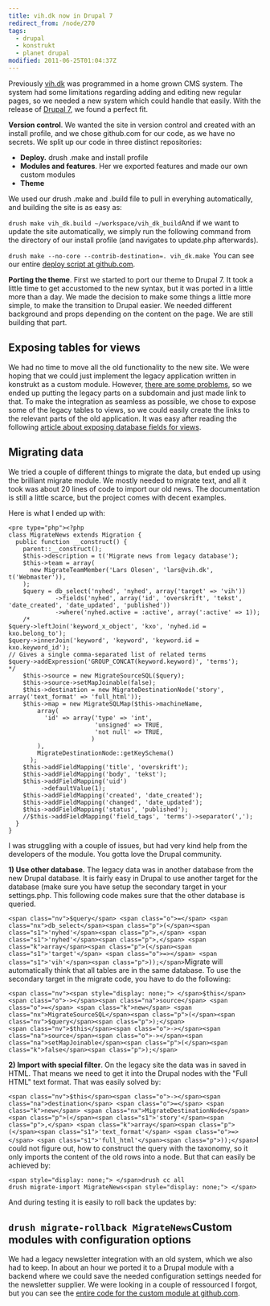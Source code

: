 ```yaml
---
title: vih.dk now in Drupal 7
redirect_from: /node/270
tags:
  - drupal
  - konstrukt
  - planet drupal
modified: 2011-06-25T01:04:37Z
---
```


Previously [vih.dk](http://vih.dk) was programmed in a home grown CMS system. The system had some limitations regarding adding and editing new regular pages, so we needed a new system which could handle that easily. With the release of [Drupal 7](http://drupal.org), we found a perfect fit.

**Version control**. We wanted the site in version control and created with an install profile, and we chose github.com for our code, as we have no secrets. We split up our code in three distinct repositories:

- **Deploy.** drush .make and install profile
- **Modules and features**. Her we exported features and made our own custom modules
- **Theme**

We used our drush .make and .build file to pull in everyhing automatically, and building the site is as easy as:

`drush make vih_dk.build ~/workspace/vih_dk_build`And if we want to update the site automatically, we simply run the following command from the directory of our install profile (and navigates to update.php afterwards).

`drush make --no-core --contrib-destination=. vih_dk.make `You can see our entire [deploy script at github.com](https://github.com/vih/vih.dk-deploy).

**Porting the theme**. First we started to port our theme to Drupal 7. It took a little time to get accustomed to the new syntax, but it was ported in a little more than a day. We made the decision to make some things a little more simple, to make the transition to Drupal easier. We needed different background and props depending on the content on the page. We are still building that part.

Exposing tables for views
-------------------------

We had no time to move all the old functionality to the new site. We were hoping that we could just implement the legacy application written in konstrukt as a custom module. However, [there are some problems](https://github.com/lsolesen/konstrukt-drupal/issues), so we ended up putting the legacy parts on a subdomain and just made link to that. To make the integration as seamless as possible, we chose to expose some of the legacy tables to views, so we could easily create the links to the relevant parts of the old application. It was easy after reading the following [article about exposing database fields for views](http://blog.menhir.be/2008/10/22/expose-database-fields-to-views-in-a-custom-drupal-module/).

Migrating data
--------------

We tried a couple of different things to migrate the data, but ended up using the brilliant migrate module. We mostly needed to migrate text, and all it took was about 20 lines of code to import our old news. The documentation is still a little scarce, but the project comes with decent examples.

Here is what I ended up with:

  
```
<pre type="php"><?php
class MigrateNews extends Migration {
  public function __construct() {
    parent::__construct();
    $this->description = t('Migrate news from legacy database');
    $this->team = array(
      new MigrateTeamMember('Lars Olesen', 'lars@vih.dk', t('Webmaster')),
    );
    $query = db_select('nyhed', 'nyhed', array('target' => 'vih'))
             ->fields('nyhed', array('id', 'overskrift', 'tekst', 'date_created', 'date_updated', 'published'))
             ->where('nyhed.active = :active', array(':active' => 1));
    /*
$query->leftJoin('keyword_x_object', 'kxo', 'nyhed.id = kxo.belong_to');
$query->innerJoin('keyword', 'keyword', 'keyword.id = kxo.keyword_id');
// Gives a single comma-separated list of related terms
$query->addExpression('GROUP_CONCAT(keyword.keyword)', 'terms');
*/
    $this->source = new MigrateSourceSQL($query);
    $this->source->setMapJoinable(false);
    $this->destination = new MigrateDestinationNode('story', array('text_format' => 'full_html'));
    $this->map = new MigrateSQLMap($this->machineName,
        array(
          'id' => array('type' => 'int',
                        'unsigned' => TRUE,
                        'not null' => TRUE,
                       )
        ),
        MigrateDestinationNode::getKeySchema()
      );
    $this->addFieldMapping('title', 'overskrift');
    $this->addFieldMapping('body', 'tekst');
    $this->addFieldMapping('uid')
         ->defaultValue(1);
    $this->addFieldMapping('created', 'date_created');
    $this->addFieldMapping('changed', 'date_updated');
    $this->addFieldMapping('status', 'published');
    //$this->addFieldMapping('field_tags', 'terms')->separator(',');
  }
}
```


I was struggling with a couple of issues, but had very kind help from the developers of the module. You gotta love the Drupal community.

**1) Use other database.** The legacy data was in another database from the new Drupal database. It is fairly easy in Drupal to use another target for the database (make sure you have setup the secondary target in your settings.php. This following code makes sure that the other database is queried.

`<span class="nv">$query</span> <span class="o">=</span> <span class="nx">db_select</span><span class="p">(</span><span class="s1">'nyhed'</span><span class="p">,</span> <span class="s1">'nyhed'</span><span class="p">,</span> <span class="k">array</span><span class="p">(</span><span class="s1">'target'</span> <span class="o">=></span> <span class="s1">'vih'</span><span class="p">));</span>`Migrate will automatically think that all tables are in the same database. To use the secondary target in the migrate code, you have to do the following:

```
<span class="nv"><span style="display: none;"> </span>$this</span><span class="o">-></span><span class="na">source</span> <span class="o">=</span> <span class="k">new</span> <span class="nx">MigrateSourceSQL</span><span class="p">(</span><span class="nv">$query</span><span class="p">);</span>
<span class="nv">$this</span><span class="o">-></span><span class="na">source</span><span class="o">-></span><span class="na">setMapJoinable</span><span class="p">(</span><span class="k">false</span><span class="p">);</span>
```
**2) Import with special filter**. On the legacy site the data was in saved in HTML. That means we need to get it into the Drupal nodes with the "Full HTML" text format. That was easily solved by:

`<span class="nv">$this</span><span class="o">-></span><span class="na">destination</span> <span class="o">=</span> <span class="k">new</span> <span class="nx">MigrateDestinationNode</span><span class="p">(</span><span class="s1">'story'</span><span class="p">,</span> <span class="k">array</span><span class="p">(</span><span class="s1">'text_format'</span> <span class="o">=></span> <span class="s1">'full_html'</span><span class="p">));</span>`I could not figure out, how to construct the query with the taxonomy, so it only imports the content of the old rows into a node. But that can easily be achieved by:

```
<span style="display: none;"> </span>drush cc all
drush migrate-import MigrateNews<span style="display: none;"> </span>
```
And during testing it is easily to roll back the updates by:

`drush migrate-rollback MigrateNews`Custom modules with configuration options
-----------------------------------------

We had a legacy newsletter integration with an old system, which we also had to keep. In about an hour we ported it to a Drupal module with a backend where we could save the needed configuration settings needed for the newsletter supplier. We were looking in a couple of ressourced I forgot, but you can see the [entire code for the custom module at github.com](https://github.com/vih/vih.dk-features/tree/master/vih_newsletter).

